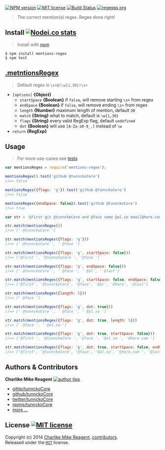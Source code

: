 [![NPM version][npmjs-img]][npmjs-url] [![MIT license][license-img]][license-url] [![Build Status][travis-img]][travis-url] [![regexps org][regexps-img]][regexps-url]  
> The correct mention(s) regex. Regex done right!


## Install [![Nodei.co stats][npmjs-ico]][npmjs-url] 
> Install with [npm](https://npmjs.org)

```
$ npm install mentions-regex
$ npm test
```


## [.metntionsRegex](index.js#L16)
> Default regex is `\s+@(\w{1,30})\s+`

* `[options]` **{Object}**
  - `startSpace` **{Boolean}** if `false`, will remove starting `\s+` from regex
  - `endSpace` **{Boolean}** if `false`, will remove ending `\s+` from regex
  - `length` **{Number}** maximum length of mention, default `30`
  - `match` **{String}** what to match, default is `\w{1,30}`
  - `flags` **{String}** every valid RegExp flag, default `undefined`
  - `dot` **{Boolean}** will use `[A-Za-z0-9_.]` instead of `\w`
* `return` **{RegExp}**


## Usage
> For more use-cases see [tests](./test.js)

```js
var mentionsRegex = require('mentions-regex');

mentionsRegex().test('github @tunnckoCore')
//=> false

mentionsRegex({flags: 'g'}).test('github @tunnckoCore')
//=> false

mentionsRegex({endSpace: false}).test('github @tunnckoCore')
//=> true

var str = '@first git @tunnckoCore and @face some @al.so email@here.com glob @last'

str.match(mentionsRegex())
//=> [' @tunnckoCore ']

str.match(mentionsRegex({flags: 'g'}))
//=> [' @tunnckoCore ', ' @face ']

str.match(mentionsRegex({flags: 'g', startSpace: false}))
//=> ['@first ', '@tunnckoCore ', '@face ']

str.match(mentionsRegex({flags: 'g', endSpace: false}))
//=> [' @tunnckoCore ', ' @face ', ' @al', ' @last']

str.match(mentionsRegex({flags: 'g', startSpace: false, endSpace: false}))
//=> ['@first', '@tunnckoCore', '@face', '@al', '@here', '@last']

str.match(mentionsRegex({length: 5}))
//=> [' @face ']

str.match(mentionsRegex({flags: 'g', dot: true}))
//=> [' @tunnckoCore ', ' @face ', ' @al.so ']

str.match(mentionsRegex({flags: 'g', dot: true, length: 5}))
//=> [' @face ', ' @al.so ']

str.match(mentionsRegex({flags: 'g', dot: true, startSpace: false}))
//=> ['@first ', '@tunnckoCore ', '@face ', '@al.so ', '@here.com ']

str.match(mentionsRegex({flags: 'g', dot: true, startSpace: false, endSpace: false}))
//=> ['@first', '@tunnckoCore', '@face', '@al.so', '@here.com ', '@last']
```


## Authors & Contributors
**Charlike Mike Reagent** [![author tips][author-gittip-img]][author-gittip]
+ [gittip/tunnckoCore][author-gittip]
+ [github/tunnckoCore][author-github]
+ [twitter/tunnckoCore][author-twitter]
+ [npmjs/tunnckoCore][author-npmjs]
+ [more ...][contrib-more]


## License [![MIT license][license-img]][license-url]
Copyright (c) 2014 [Charlike Mike Reagent][contrib-more], [contributors][contrib-graf].  
Released under the [`MIT`][license-url] license.


[npmjs-url]: http://npm.im/mentions-regex
[npmjs-img]: https://img.shields.io/npm/v/mentions-regex.svg?style=flat&label=mentions-regex
[npmjs-ico]: https://nodei.co/npm/mentions-regex.svg?mini=true

[coveralls-url]: https://coveralls.io/r/regexps/mentions-regex?branch=master
[coveralls-img]: https://img.shields.io/coveralls/regexps/mentions-regex.svg?style=flat

[license-url]: https://github.com/regexps/mentions-regex/blob/master/license.md
[license-img]: https://img.shields.io/badge/license-MIT-blue.svg?style=flat

[travis-url]: https://travis-ci.org/regexps/mentions-regex
[travis-img]: https://img.shields.io/travis/regexps/mentions-regex.svg?style=flat

[depstat-url]: https://david-dm.org/regexps/mentions-regex
[depstat-img]: https://img.shields.io/david/regexps/mentions-regex.svg?style=flat

[author-gittip-img]: http://img.shields.io/gittip/tunnckoCore.svg
[author-gittip]: https://www.gittip.com/tunnckoCore
[author-github]: https://github.com/tunnckoCore
[author-twitter]: https://twitter.com/tunnckoCore
[author-npmjs]: https://npmjs.org/~tunnckocore

[contrib-more]: http://j.mp/1stW47C
[contrib-graf]: https://github.com/regexps/mentions-regex/graphs/contributors

[regexps-url]: https://github.com/regexps
[regexps-img]: http://img.shields.io/badge/regexps-approved-brightgreen.svg?style=flat